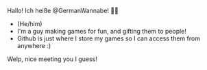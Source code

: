 Hallo! Ich heiße @GermanWannabe! 🏳‍🌈
 - (He/him)
 - I'm a guy making games for fun, and gifting them to people!
 - Github is just where I store my games so I can access them from anywhere :)

Welp, nice meeting you I guess!
